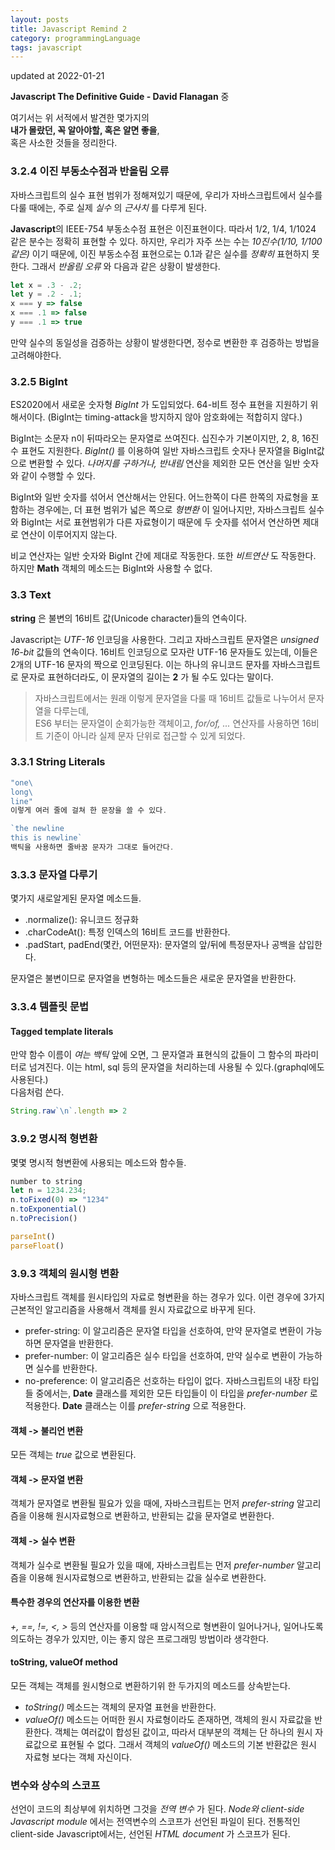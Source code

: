 ```yaml
---
layout: posts
title: Javascript Remind 2
category: programmingLanguage
tags: javascript
---
```


updated at 2022-01-21

**Javascript The Definitive Guide - David Flanagan** 중

여기서는 위 서적에서 발견한 몇가지의  
**내가 몰랐던, 꼭 알아야할, 혹은 알면 좋을**,  
혹은 사소한 것들을 정리한다.

### 3.2.4 이진 부동소수점과 반올림 오류

자바스크립트의 실수 표현 범위가 정해져있기 때문에, 우리가 자바스크립트에서 실수를 다룰 때에는,
주로 실제 _실수_ 의 _근사치_ 를 다루게 된다.

**Javascript**의 IEEE-754 부동소수점 표현은 이진표현이다. 따라서 1/2, 1/4, 1/1024 같은 분수는 정확히
표현할 수 있다. 하지만, 우리가 자주 쓰는 수는 _10진수(1/10, 1/100 같은)_ 이기 때문에, 이진 부동소수점
표현으로는 0.1과 같은 실수를 _정확히_ 표현하지 못한다. 그래서 _반올림 오류_ 와 다음과 같은 상황이 발생한다.

```javascript
let x = .3 - .2;
let y = .2 - .1;
x === y => false
x === .1 => false
y === .1 => true
```

만약 실수의 동일성을 검증하는 상황이 발생한다면, 정수로 변환한 후 검증하는 방법을 고려해야한다.

### 3.2.5 BigInt

ES2020에서 새로운 숫자형 _BigInt_ 가 도입되었다. 64-비트 정수 표현을 지원하기 위해서이다.
(BigInt는 timing-attack을 방지하지 않아 암호화에는 적합히지 않다.)

BigInt는 소문자 n이 뒤따라오는 문자열로 쓰여진다. 십진수가 기본이지만, 2, 8, 16진수 표현도 지원한다.
_BigInt()_ 를 이용하여 일반 자바스크립트 숫자나 문자열을 BigInt값으로 변환할 수 있다.
_나머지를 구하거나, 반내림_ 연산을 제외한 모든 연산을 일반 숫자와 같이 수행할 수 있다.

BigInt와 일반 숫자를 섞어서 연산해서는 안된다. 어느한쪽이 다른 한쪽의 자료형을 포함하는 경우에는,
더 표현 범위가 넓은 쪽으로 _형변환_ 이 일어나지만, 자바스크립트 실수와 BigInt는 서로 표현범위가 다른
자료형이기 때문에 두 숫자를 섞어서 연산하면 제대로 연산이 이루어지지 않는다.

비교 연산자는 일반 숫자와 BigInt 간에 제대로 작동한다. 또한 _비트연산_ 도 작동한다.  
하지만 **Math** 객체의 메소드는 BigInt와 사용할 수 없다.

### 3.3 Text

**string** 은 불변의 16비트 값(Unicode character)들의 연속이다.

Javascript는 _UTF-16_ 인코딩을 사용한다. 그리고 자바스크립트 문자열은 _unsigned 16-bit_ 값들의 연속이다.
16비트 인코딩으로 모자란 UTF-16 문자들도 있는데, 이들은 2개의 UTF-16 문자의 짝으로 인코딩된다. 이는
하나의 유니코드 문자를 자바스크립트로 문자로 표현하더라도, 이 문자열의 길이는 **2** 가 될 수도 있다는 말이다.

> 자바스크립트에서는 원래 이렇게 문자열을 다룰 때 16비트 값들로 나누어서 문자열을 다루는데,  
> ES6 부터는 문자열이 순회가능한 객체이고, _for/of, ..._ 연산자를 사용하면 16비트 기준이 아니라 실제 문자 단위로
> 접근할 수 있게 되었다.

### 3.3.1 String Literals

```javascript
"one\
long\
line"
이렇게 여러 줄에 걸쳐 한 문장을 쓸 수 있다.

`the newline
this is newline`
백틱을 사용하면 줄바꿈 문자가 그대로 들어간다.
```

### 3.3.3 문자열 다루기

몇가지 새로알게된 문자열 메소드들.

- .normalize(): 유니코드 정규화
- .charCodeAt(): 특정 인덱스의 16비트 코드를 반환한다.
- .padStart, padEnd(몇칸, 어떤문자): 문자열의 앞/뒤에 특정문자나 공백을 삽입한다.

문자열은 불변이므로 문자열을 변형하는 메소드들은 새로운 문자열을 반환한다.

### 3.3.4 템플릿 문법

#### Tagged template literals

만약 함수 이름이 _여는 백틱_ 앞에 오면, 그 문자열과 표현식의 값들이 그 함수의 파라미터로 넘겨진다.
이는 html, sql 등의 문자열을 처리하는데 사용될 수 있다.(graphql에도 사용된다.)  
다음처럼 쓴다.

```javascript
String.raw`\n`.length => 2
```

### 3.9.2 명시적 형변환

몇몇 명시적 형변환에 사용되는 메소드와 함수들.

```javascript
number to string
let n = 1234.234;
n.toFixed(0) => "1234"
n.toExponential()
n.toPrecision()

parseInt()
parseFloat()
```

### 3.9.3 객체의 원시형 변환

자바스크립트 객체를 원시타입의 자료로 형변환을 하는 경우가 있다. 이런 경우에 3가지 근본적인 알고리즘을 사용해서
객체를 원시 자료값으로 바꾸게 된다.

- prefer-string: 이 알고리즘은 문자열 타입을 선호하여, 만약 문자열로 변환이 가능하면 문자열을 반환한다.
- prefer-number: 이 알고리즘은 실수 타입을 선호하여, 만약 실수로 변환이 가능하면 실수를 반환한다.
- no-preference: 이 알고리즘은 선호하는 타입이 없다. 자바스크립트의 내장 타입들 중에서는, **Date** 클래스를 제외한 모든 타입들이
  이 타입을 _prefer-number_ 로 적용한다. **Date** 클래스는 이를 _prefer-string_ 으로 적용한다.

#### 객체 -> 불리언 변환

모든 객체는 _true_ 값으로 변환된다.

#### 객체 -> 문자열 변환

객체가 문자열로 변환될 필요가 있을 때에, 자바스크립트는 먼저 _prefer-string_ 알고리즘을 이용해 원시자료형으로 변환하고,
반환되는 값을 문자열로 변환한다.

#### 객체 -> 실수 변환

객체가 실수로 변환될 필요가 있을 때에, 자바스크립트는 먼저 _prefer-number_ 알고리즘을 이용해 원시자료형으로 변환하고,
반환되는 값을 실수로 변환한다.

#### 특수한 경우의 연산자를 이용한 변환

_+, ==, !=, <, >_ 등의 연산자를 이용할 때 암시적으로 형변환이 일어나거나, 일어나도록 의도하는 경우가 있지만,
이는 좋지 않은 프로그래밍 방법이라 생각한다.

#### toString, valueOf method

모든 객체는 객체를 원시형으로 변환하기위 한 두가지의 메소드를 상속받는다.

- _toString()_ 메소드는 객체의 문자열 표현을 반환한다.
- _valueOf()_ 메소드는 어떠한 원시 자료형이라도 존재하면, 객체의 원시 자료값을 반환한다.
  객체는 여러값이 합성된 값이고, 따라서 대부분의 객체는 단 하나의 원시 자료값으로 표현될 수 없다.
  그래서 객체의 _valueOf()_ 메소드의 기본 반환값은 원시 자료형 보다는 객체 자신이다.

### 변수와 상수의 스코프

선언이 코드의 최상부에 위치하면 그것을 _전역 변수_ 가 된다. _Node와 client-side Javascript module_ 에서는
전역변수의 스코프가 선언된 파일이 된다. 전통적인 client-side Javascript에서는, 선언된 _HTML document_ 가 스코프가 된다.
